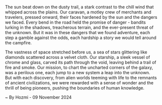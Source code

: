 
The sun beat down on the dusty trail, a stark contrast to the chill wind that whipped across the plains.  Our caravan, a motley crew of merchants and travelers, pressed onward, their faces hardened by the sun and the dangers we faced.  Every bend in the road held the promise of danger - bandits lurking in the shadows, treacherous terrain, and the ever-present threat of the unknown.  But it was in these dangers that we found adventure, each step a gamble against the odds, each hardship a story we would tell around the campfire.

The vastness of space stretched before us, a sea of stars glittering like diamonds scattered across a velvet cloth.  Our starship, a sleek vessel of chrome and glass, carved its path through the void, leaving behind a trail of fire and smoke.  Our mission, to chart the uncharted corners of the galaxy, was a perilous one, each jump to a new system a leap into the unknown.  But with each discovery, from alien worlds teeming with life to the remnants of ancient civilizations, we were rewarded with a sense of wonder and the thrill of being pioneers, pushing the boundaries of human knowledge. 

~ By Hozmi - 09 November 2024
